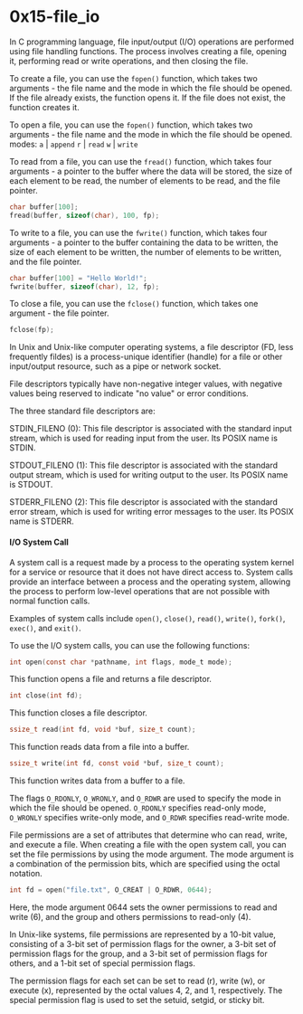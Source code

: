 # 0x15-file_io

In C programming language, file input/output (I/O) operations are performed using file handling functions. The process involves creating a file, opening it, performing read or write operations, and then closing the file.

To create a file, you can use the `fopen()` function, which takes two arguments - the file name and the mode in which the file should be opened. If the file already exists, the function opens it. If the file does not exist, the function creates it. 

To open a file, you can use the `fopen()` function, which takes two arguments - the file name and the mode in which the file should be opened.
modes:
`a`	|	`append`
`r`	|	`read`
`w`	|	`write`

To read from a file, you can use the `fread()` function, which takes four arguments - a pointer to the buffer where the data will be stored, the size of each element to be read, the number of elements to be read, and the file pointer.

```c
char buffer[100];
fread(buffer, sizeof(char), 100, fp);

```

To write to a file, you can use the `fwrite()` function, which takes four arguments - a pointer to the buffer containing the data to be written, the size of each element to be written, the number of elements to be written, and the file pointer.

```c
char buffer[100] = "Hello World!";
fwrite(buffer, sizeof(char), 12, fp);
```

To close a file, you can use the `fclose()` function, which takes one argument - the file pointer.
```c
fclose(fp);
```


In Unix and Unix-like computer operating systems, a file descriptor (FD, less frequently fildes) is a process-unique identifier (handle) for a file or other input/output resource, such as a pipe or network socket.

File descriptors typically have non-negative integer values, with negative values being reserved to indicate "no value" or error conditions.

The three standard file descriptors are:

STDIN_FILENO (0): This file descriptor is associated with the standard input stream, which is used for reading input from the user. Its POSIX name is STDIN.

STDOUT_FILENO (1): This file descriptor is associated with the standard output stream, which is used for writing output to the user. Its POSIX name is STDOUT.

STDERR_FILENO (2): This file descriptor is associated with the standard error stream, which is used for writing error messages to the user. Its POSIX name is STDERR.


#### I/O System Call

A system call is a request made by a process to the operating system kernel for a service or resource that it does not have direct access to. System calls provide an interface between a process and the operating system, allowing the process to perform low-level operations that are not possible with normal function calls.

Examples of system calls include `open()`, `close()`, `read()`, `write()`, `fork()`, `exec()`, and `exit()`.

To use the I/O system calls, you can use the following functions:

```c
int open(const char *pathname, int flags, mode_t mode);
```
 This function opens a file and returns a file descriptor.

```c
int close(int fd);
```
 This function closes a file descriptor.

```c
ssize_t read(int fd, void *buf, size_t count);
````
This function reads data from a file into a buffer.

```c
ssize_t write(int fd, const void *buf, size_t count);

````
 This function writes data from a buffer to a file.

The flags `O_RDONLY`, `O_WRONLY`, and `O_RDWR` are used to specify the mode in which the file should be opened. 
`O_RDONLY` specifies read-only mode, `O_WRONLY` specifies write-only mode, and `O_RDWR` specifies read-write mode.

File permissions are a set of attributes that determine who can read, write, and execute a file. When creating a file with the open system call, you can set the file permissions by using the mode argument. The mode argument is a combination of the permission bits, which are specified using the octal notation.

```c
int fd = open("file.txt", O_CREAT | O_RDWR, 0644);
```
Here, the mode argument 0644 sets the owner permissions to read and write (6), and the group and others permissions to read-only (4).

In Unix-like systems, file permissions are represented by a 10-bit value, consisting of a 3-bit set of permission flags for the owner, a 3-bit set of permission flags for the group, and a 3-bit set of permission flags for others, and a 1-bit set of special permission flags.

The permission flags for each set can be set to read (r), write (w), or execute (x), represented by the octal values 4, 2, and 1, respectively. The special permission flag is used to set the setuid, setgid, or sticky bit.
